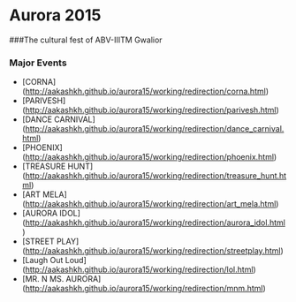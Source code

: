 
# Aurora 2015 
###The cultural fest of ABV-IIITM Gwalior 

### Major Events

  -  [CORNA]  (http://aakashkh.github.io/aurora15/working/redirection/corna.html)
  -  [PARIVESH] (http://aakashkh.github.io/aurora15/working/redirection/parivesh.html)
  -  [DANCE CARNIVAL]  (http://aakashkh.github.io/aurora15/working/redirection/dance_carnival.html)
  -  [PHOENIX] (http://aakashkh.github.io/aurora15/working/redirection/phoenix.html)
  -  [TREASURE HUNT] (http://aakashkh.github.io/aurora15/working/redirection/treasure_hunt.html)  
  -  [ART MELA] (http://aakashkh.github.io/aurora15/working/redirection/art_mela.html)
  -  [AURORA IDOL]  (http://aakashkh.github.io/aurora15/working/redirection/aurora_idol.html)
  -  [STREET PLAY] (http://aakashkh.github.io/aurora15/working/redirection/streetplay.html)
  -  [Laugh Out Loud] (http://aakashkh.github.io/aurora15/working/redirection/lol.html) 
  -  [MR. N MS. AURORA] (http://aakashkh.github.io/aurora15/working/redirection/mnm.html)
  
  



